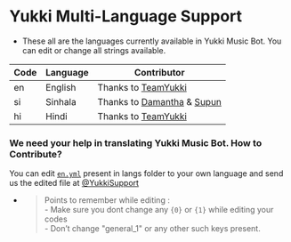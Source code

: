 # Yukki Multi-Language Support

- These all are the languages currently available in Yukki Music Bot. You can edit or change all strings available.

| Code | Language | Contributor |
|-|-------|-------|
| en | English | Thanks to [TeamYukki](https://t.me/TeamYukki)
| si | Sinhala  | Thanks to [Damantha](https://t.me/MrItzme) & [Supun](https://t.me/Supunma)
| hi | Hindi  | Thanks to [TeamYukki](https://t.me/TeamYukki)

### We need your help in translating Yukki Music Bot. How to Contribute?

You can edit [`en.yml`](https://github.com/NotReallyShikhar/public/blob/master/strings/langs/en.yml) present in langs folder to your own language and send us the edited file at [@YukkiSupport](https://t.me/YukkiSupport)

- > Points to remember while editing : <br> - Make sure you dont change any `{0}` or `{1}` while editing your codes <br> - Don’t change "general_1" or any other such keys present.
